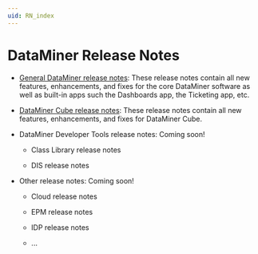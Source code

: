 ```yaml
---
uid: RN_index
---
```


# DataMiner Release Notes

- [General DataMiner release notes](xref:General_DataMiner_RNs_index): These release notes contain all new features, enhancements, and fixes for the core DataMiner software as well as built-in apps such the Dashboards app, the Ticketing app, etc.

- [DataMiner Cube release notes](xref:DataMiner_Cube_RNs_index): These release notes contain all new features, enhancements, and fixes for DataMiner Cube.

- DataMiner Developer Tools release notes: Coming soon!

  - Class Library release notes

  - DIS release notes

- Other release notes: Coming soon!

  - Cloud release notes

  - EPM release notes

  - IDP release notes

  - ...
